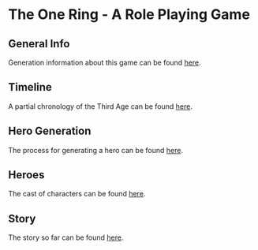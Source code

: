 # The One Ring - A Role Playing Game

## General Info

Generation information about this game can be found [here](general/README.md).

## Timeline

A partial chronology of the Third Age can be found [here](timeline/README.md).

## Hero Generation

The process for generating a hero can be found [here](generation/README.md).

## Heroes

The cast of characters can be found [here](heroes/README.md).

## Story

The story so far can be found [here](story/README.md).
